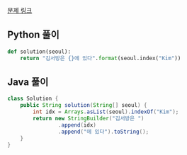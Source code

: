 [문제 링크](https://programmers.co.kr/learn/courses/30/lessons/12919)


## Python 풀이
```python
def solution(seoul):
    return "김서방은 {}에 있다".format(seoul.index("Kim"))
```

## Java 풀이
```java
class Solution {
    public String solution(String[] seoul) {
        int idx = Arrays.asList(seoul).indexOf("Kim");
        return new StringBuilder("김서방은 ")
                .append(idx)
                .append("에 있다").toString();
    }
}
```
